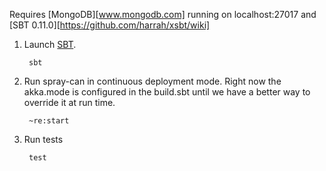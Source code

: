 Requires [MongoDB][www.mongodb.com] running on localhost:27017 and [SBT 0.11.0][https://github.com/harrah/xsbt/wiki]

1. Launch [SBT](http://code.google.com/p/simple-build-tool).

        sbt


2. Run spray-can in continuous deployment mode.  Right now the akka.mode is configured in the build.sbt until we have a better way to override it at run time.

        ~re:start


3. Run tests

        test

